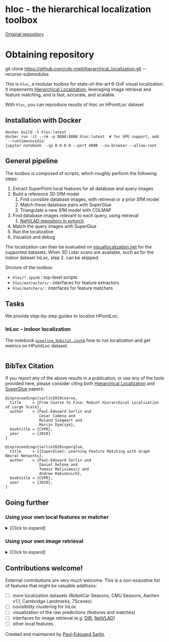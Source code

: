 # hloc - the hierarchical localization toolbox

[Original repository](https://github.com/cvg/Hierarchical-Localization)

# Obtaining repository

git clone https://github.com/cds-mipt/hierarchical_localization.git --recurse-submodules

This is `hloc`, a modular toolbox for state-of-the-art 6-DoF visual localization. It implements [Hierarchical Localization](https://arxiv.org/abs/1812.03506), leveraging image retrieval and feature matching, and is fast, accurate, and scalable.

With `hloc`, you can reproduce results of hloc on HPointLoc dataset

##

## Installation with Docker

```
docker build -t hloc:latest .
docker run -it --rm -p 8888:8888 hloc:latest  # for GPU support, add `--runtime=nvidia`
jupyter notebook --ip 0.0.0.0 --port 8888 --no-browser --allow-root
```



## General pipeline

The toolbox is composed of scripts, which roughly perform the following steps:

1. Extract SuperPoint local features for all database and query images
2. Build a reference 3D SfM model
   1. Find covisible database images, with retrieval or a prior SfM model
   2. Match these database pairs with SuperGlue
   3. Triangulate a new SfM model with COLMAP
3. Find database images relevant to each query, using retrieval
   1. [NetVLAD repository in pytorch](https://github.com/Nanne/pytorch-NetVlad) 
4. Match the query images with SuperGlue
5. Run the localization
6. Visualize and debug

The localization can then be evaluated on [visuallocalization.net](https://www.visuallocalization.net/) for the supported datasets. When 3D Lidar scans are available, such as for the indoor dataset InLoc, step 2. can be skipped.

Strcture of the toolbox:

- `hloc/*.ipynb` : top-level scripts
- `hloc/extractors/` : interfaces for feature extractors
- `hloc/matchers/` : interfaces for feature matchers

## Tasks

We provide step-by-step guides to localize HPointLoc.

### InLoc – indoor localization

The notebook [`pipeline_Habitat.ipynb`](https://nbviewer.jupyter.org/github/cvg/cds-mipt/hierarchical_localization/blob/main/pipeline_Habitat.ipynb) how to run localization and get metrics on HPointLoc dataset.

<p align="center">
  <a href="https://nbviewer.jupyter.org/github/cds-mipt/hierarchical_localization/blob/main/pipeline_Habitat.ipynb"><img width="70%"/></a>
</p>

## BibTex Citation

If you report any of the above results in a publication, or use any of the tools provided here, please consider citing both [Hierarchical Localization](https://arxiv.org/abs/1812.03506) and [SuperGlue](https://arxiv.org/abs/1911.11763) papers:

```
@inproceedings{sarlin2019coarse,
  title     = {From Coarse to Fine: Robust Hierarchical Localization at Large Scale},
  author    = {Paul-Edouard Sarlin and
               Cesar Cadena and
               Roland Siegwart and
               Marcin Dymczyk},
  booktitle = {CVPR},
  year      = {2019}
}

@inproceedings{sarlin2020superglue,
  title     = {{SuperGlue}: Learning Feature Matching with Graph Neural Networks},
  author    = {Paul-Edouard Sarlin and
               Daniel DeTone and
               Tomasz Malisiewicz and
               Andrew Rabinovich},
  booktitle = {CVPR},
  year      = {2020},
}
```

## Going further

### Using your own local features or matcher

<details>
<summary>[Click to expand]</summary>

If your code is based on PyTorch: simply add a new interface in [`hloc/extractors/`](hloc/extractors/) or [`hloc/matchers/`](hloc/matchers/). It needs to inherit from `hloc.utils.base_model.BaseModel`, take as input a data dictionary, and output a prediction dictionary. Have a look at `hloc/extractors/superpoint.py` for an example. You can additionally define a standard configuration in [`hloc/extract_features.py`](hloc/extract_features.py) or [`hloc/match_features.py`](hloc/match_features.py) - it can then be called directly from the command line.

If your code is based on TensorFlow: you will need to either modify `hloc/extract_features.py` and `hloc/match_features.py`, or export yourself the features and matches to HDF5 files, described below.

In a feature file, each key corresponds to the relative path of an image w.r.t. the dataset root (e.g. `db/1.jpg` for Aachen), and has one dataset per prediction (e.g. `keypoints` and `descriptors`, with shape Nx2 and DxN). 

In a match file, each key corresponds to the string `path0.replace('/', '-')+'_'+path1.replace('/', '-')` and has a dataset `matches0` with shape N. It indicates, for each keypoint in the first image, the index of the matching keypoint in the second image, or `-1` if the keypoint is unmatched.
</details>

### Using your own image retrieval

<details>
<summary>[Click to expand]</summary>

For now `hloc` does not have an interface for image retrieval. You will need to export the global descriptors into an HDF5 file, in which each key corresponds to the relative path of an image w.r.t. the dataset root, and contains a dataset `global_descriptor` with size D. You can then export the images pairs with [`hloc/pairs_from_retrieval.py`](hloc/pairs_from_retrieval.py).
</details>

## Contributions welcome!

External contributions are very much welcome. This is a non-exaustive list of features that might be valuable additions:

- [ ] more localization datasets (RobotCar Seasons, CMU Seasons, Aachen v1.1, Cambridge Landmarks, 7Scenes)
- [ ] covisibility clustering for InLoc
- [ ] visualization of the raw predictions (features and matches)
- [ ] interfaces for image retrieval (e.g. [DIR](https://github.com/almazan/deep-image-retrieval), [NetVLAD](https://github.com/uzh-rpg/netvlad_tf_open))
- [ ] other local features

Created and maintained by [Paul-Edouard Sarlin](https://psarlin.com/).
